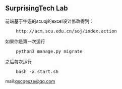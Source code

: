 ## SurprisingTech Lab

前端基于牛逼的scuoj的excel设计修改得到：

<pre>
    http://acm.scu.edu.cn/soj/index.action
</pre>

如果你是第一次运行

<pre>
	python3 manage.py migrate
</pre>

之后每次运行

<pre>
	bash -x start.sh
</pre>

mail:qscqesze@qq.com